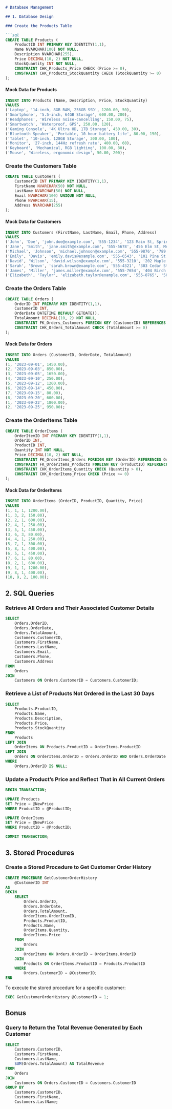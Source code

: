 ```markdown
# Database Management

## 1. Database Design

### Create the Products Table

```sql
CREATE TABLE Products (
    ProductID INT PRIMARY KEY IDENTITY(1,1),
    Name NVARCHAR(100) NOT NULL,
    Description NVARCHAR(255),
    Price DECIMAL(10, 2) NOT NULL,
    StockQuantity INT NOT NULL,
    CONSTRAINT CHK_Products_Price CHECK (Price >= 0),
    CONSTRAINT CHK_Products_StockQuantity CHECK (StockQuantity >= 0)
);
```

#### Mock Data for Products

```sql
INSERT INTO Products (Name, Description, Price, StockQuantity)
VALUES 
('Laptop', '14-inch, 8GB RAM, 256GB SSD', 1200.00, 50),
('Smartphone', '5.5-inch, 64GB Storage', 600.00, 200),
('Headphones', 'Wireless noise-cancelling', 150.00, 75),
('Smartwatch', 'Waterproof, GPS', 250.00, 120),
('Gaming Console', '4K Ultra HD, 1TB Storage', 450.00, 30),
('Bluetooth Speaker', 'Portable, 10-hour battery life', 80.00, 150),
('Tablet', '10-inch, 128GB Storage', 300.00, 100),
('Monitor', '27-inch, 144Hz refresh rate', 400.00, 60),
('Keyboard', 'Mechanical, RGB lighting', 100.00, 80),
('Mouse', 'Wireless, ergonomic design', 50.00, 200);
```

### Create the Customers Table

```sql
CREATE TABLE Customers (
    CustomerID INT PRIMARY KEY IDENTITY(1,1),
    FirstName NVARCHAR(50) NOT NULL,
    LastName NVARCHAR(50) NOT NULL,
    Email NVARCHAR(100) UNIQUE NOT NULL,
    Phone NVARCHAR(15),
    Address NVARCHAR(255)
);
```

#### Mock Data for Customers

```sql
INSERT INTO Customers (FirstName, LastName, Email, Phone, Address)
VALUES 
('John', 'Doe', 'john.doe@example.com', '555-1234', '123 Main St, Springfield'),
('Jane', 'Smith', 'jane.smith@example.com', '555-5678', '456 Elm St, Metropolis'),
('Michael', 'Johnson', 'michael.johnson@example.com', '555-9876', '789 Oak St, Gotham'),
('Emily', 'Davis', 'emily.davis@example.com', '555-6543', '101 Pine St, Star City'),
('David', 'Wilson', 'david.wilson@example.com', '555-3210', '202 Maple St, Central City'),
('Sarah', 'Brown', 'sarah.brown@example.com', '555-4321', '303 Cedar St, Coast City'),
('James', 'Miller', 'james.miller@example.com', '555-7654', '404 Birch St, Bludhaven'),
('Elizabeth', 'Taylor', 'elizabeth.taylor@example.com', '555-8765', '505 Willow St, Keystone City');
```

### Create the Orders Table

```sql
CREATE TABLE Orders (
    OrderID INT PRIMARY KEY IDENTITY(1,1),
    CustomerID INT,
    OrderDate DATETIME DEFAULT GETDATE(),
    TotalAmount DECIMAL(10, 2) NOT NULL,
    CONSTRAINT FK_Orders_Customers FOREIGN KEY (CustomerID) REFERENCES Customers(CustomerID),
    CONSTRAINT CHK_Orders_TotalAmount CHECK (TotalAmount >= 0)
);
```

#### Mock Data for Orders

```sql
INSERT INTO Orders (CustomerID, OrderDate, TotalAmount)
VALUES 
(1, '2023-09-01', 1450.00),
(2, '2023-09-03', 850.00),
(3, '2023-09-05', 1650.00),
(4, '2023-09-10', 250.00),
(5, '2023-09-12', 1200.00),
(6, '2023-09-14', 450.00),
(7, '2023-09-15', 80.00),
(8, '2023-09-20', 600.00),
(1, '2023-09-22', 1800.00),
(2, '2023-09-25', 950.00);
```

### Create the OrderItems Table

```sql
CREATE TABLE OrderItems (
    OrderItemID INT PRIMARY KEY IDENTITY(1,1),
    OrderID INT,
    ProductID INT,
    Quantity INT NOT NULL,
    Price DECIMAL(10, 2) NOT NULL,
    CONSTRAINT FK_OrderItems_Orders FOREIGN KEY (OrderID) REFERENCES Orders(OrderID),
    CONSTRAINT FK_OrderItems_Products FOREIGN KEY (ProductID) REFERENCES Products(ProductID),
    CONSTRAINT CHK_OrderItems_Quantity CHECK (Quantity > 0),
    CONSTRAINT CHK_OrderItems_Price CHECK (Price >= 0)
);
```

#### Mock Data for OrderItems

```sql
INSERT INTO OrderItems (OrderID, ProductID, Quantity, Price)
VALUES 
(1, 1, 1, 1200.00),
(1, 3, 2, 150.00),
(2, 2, 1, 600.00),
(2, 4, 1, 250.00),
(3, 5, 1, 450.00),
(3, 6, 3, 80.00),
(4, 4, 1, 250.00),
(5, 7, 1, 300.00),
(5, 8, 1, 400.00),
(6, 5, 1, 450.00),
(7, 6, 1, 80.00),
(8, 2, 1, 600.00),
(9, 1, 1, 1200.00),
(9, 8, 1, 400.00),
(10, 9, 2, 100.00);
```

## 2. SQL Queries

### Retrieve All Orders and Their Associated Customer Details

```sql
SELECT 
    Orders.OrderID, 
    Orders.OrderDate, 
    Orders.TotalAmount, 
    Customers.CustomerID, 
    Customers.FirstName, 
    Customers.LastName, 
    Customers.Email, 
    Customers.Phone, 
    Customers.Address
FROM 
    Orders
JOIN 
    Customers ON Orders.CustomerID = Customers.CustomerID;
```

### Retrieve a List of Products Not Ordered in the Last 30 Days

```sql
SELECT 
    Products.ProductID, 
    Products.Name, 
    Products.Description, 
    Products.Price, 
    Products.StockQuantity
FROM 
    Products
LEFT JOIN 
    OrderItems ON Products.ProductID = OrderItems.ProductID
LEFT JOIN 
    Orders ON OrderItems.OrderID = Orders.OrderID AND Orders.OrderDate >= DATEADD(DAY, -30, GETDATE())
WHERE 
    Orders.OrderID IS NULL;
```

### Update a Product’s Price and Reflect That in All Current Orders

```sql
BEGIN TRANSACTION;

UPDATE Products
SET Price = @NewPrice
WHERE ProductID = @ProductID;

UPDATE OrderItems
SET Price = @NewPrice
WHERE ProductID = @ProductID;

COMMIT TRANSACTION;
```

## 3. Stored Procedures

### Create a Stored Procedure to Get Customer Order History

```sql
CREATE PROCEDURE GetCustomerOrderHistory
    @CustomerID INT
AS
BEGIN
    SELECT 
        Orders.OrderID, 
        Orders.OrderDate, 
        Orders.TotalAmount, 
        OrderItems.OrderItemID, 
        Products.ProductID, 
        Products.Name, 
        OrderItems.Quantity, 
        OrderItems.Price
    FROM 
        Orders
    JOIN 
        OrderItems ON Orders.OrderID = OrderItems.OrderID
    JOIN 
        Products ON OrderItems.ProductID = Products.ProductID
    WHERE 
        Orders.CustomerID = @CustomerID;
END
```

To execute the stored procedure for a specific customer:

```sql
EXEC GetCustomerOrderHistory @CustomerID = 1;
```

## Bonus

### Query to Return the Total Revenue Generated by Each Customer

```sql
SELECT 
    Customers.CustomerID,
    Customers.FirstName,
    Customers.LastName,
    SUM(Orders.TotalAmount) AS TotalRevenue
FROM 
    Orders
JOIN 
    Customers ON Orders.CustomerID = Customers.CustomerID
GROUP BY 
    Customers.CustomerID,
    Customers.FirstName,
    Customers.LastName;
```
```
